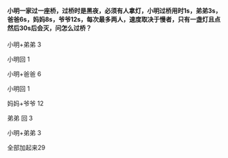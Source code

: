 #### 小明一家过一座桥，过桥时是黑夜，必须有人拿灯，小明过桥用时1s，弟弟3s，爸爸6s，妈妈8s，爷爷12s，每次最多两人，速度取决于慢者，只有一盏灯且点然后30s后会灭，问怎么过桥？

小明+弟弟  3

小明回   1

小明+爸爸 6

小明回  1

妈妈+爷爷 12

弟弟 回  3

小明+弟弟 3

全部加起来29